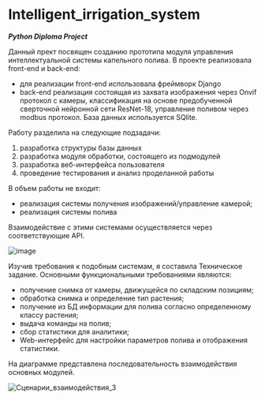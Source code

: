 # Intelligent_irrigation_system
_**Python Diploma Project**_

Данный прект посвящен созданию прототипа модуля управления интеллектуальной системы капельного полива.
В проекте реализовала  front-end и back-end:
- для реализации front-end использовала фреймворк Django
- back-end реализация  состоящая из захвата изображения через Onvif протокол с камеры,  классификация на основе предобученной сверточной нейронной сети ResNet-18, управление поливом через modbus протокол. База данных используется SQlite.

Работу разделила на следующие подзадачи:
1.	разработка структуры базы данных
2.	разработка модуля обработки, состоящего из подмодулей
3.	разработка веб-интерфейса пользователя
4.	проведение тестирования и анализ проделанной работы

В объем работы не входит: 
-	реализация системы получения изображений/управление камерой;
-	реализация системы полива

Взаимодействие с этими системами осуществляется через соответствующие API.


![image](https://user-images.githubusercontent.com/56446265/117116574-31141a00-ad97-11eb-9ada-42986998cf79.png)

Изучив требования к подобным системам, я составила Техническое задание. Основными функциональными требованиями являются:
-	получение снимка от камеры, движущейся по складским позициям;
-	обработка снимка и определение тип растения; 
-	получение из БД информации для полива согласно определенному классу растения;
-	выдача команды на полив; 
-	сбор статистики для аналитики; 
-	Web-интерфейс для настройки параметров полива и отображения статистики.

На диаграмме представлена последовательность взаимодействия основных модулей.

![Сценарии_взаимодействия_3](https://user-images.githubusercontent.com/56446265/117704864-04fffb00-b1d4-11eb-9163-b1ad010f0b5b.jpg)
